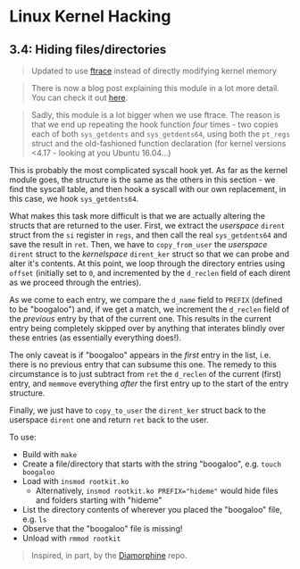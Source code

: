 # Linux Kernel Hacking

## 3.4: Hiding files/directories

> Updated to use [ftrace](https://www.kernel.org/doc/html/latest/trace/ftrace.html) instead of directly modifying kernel memory

> There is now a blog post explaining this module in a lot more detail. You can check it out [here](https://xcellerator.github.io/posts/linux_rootkits_06/).

> Sadly, this module is a lot bigger when we use ftrace. The reason is that we end up repeating the hook function *four* times - two copies each of both `sys_getdents` and `sys_getdents64`, using both the `pt_regs` struct and the old-fashioned function declaration (for kernel versions <4.17 - looking at you Ubuntu 16.04...)

This is probably the most complicated syscall hook yet. As far as the kernel module goes, the structure is the same as the others in this section - we find the syscall table, and then hook a syscall with our own replacement, in this case, we hook `sys_getdents64`.

What makes this task more difficult is that we are actually altering the structs that are returned to the user. First, we extract the *userspace* `dirent` struct from the `si` register in `regs`, and then call the real `sys_getdents64` and save the result in `ret`. Then, we have to `copy_from_user` the *userspace* `dirent` struct to the *kernelspace* `dirent_ker` struct so that we can probe and alter it's contents. At this point, we loop through the directory entries using `offset` (initially set to `0`, and incremented by the `d_reclen` field of each dirent as we proceed through the entries).

As we come to each entry, we compare the `d_name` field to `PREFIX` (defined to be "boogaloo") and, if we get a match, we increment the `d_reclen` field of the *previous* entry by that of the current one. This results in the current entry being completely skipped over by anything that interates blindly over these entries (as essentially everything does!).

The only caveat is if "boogaloo" appears in the *first* entry in the list, i.e. there is no previous entry that can subsume this one. The remedy to this circumstance is to just subtract from `ret` the `d_reclen` of the current (first) entry, and `memmove` everything *after* the first entry up to the start of the entry structure.

Finally, we just have to `copy_to_user` the `dirent_ker` struct back to the userspace `dirent` one and return `ret` back to the user.

To use:
* Build with `make`
* Create a file/directory that starts with the string "boogaloo", e.g. `touch boogaloo`
* Load with `insmod rootkit.ko`
  * Alternatively, `insmod rootkit.ko PREFIX="hideme"` would hide files and folders starting with "hideme"
* List the directory contents of wherever you placed the "boogaloo" file, e.g. `ls`
* Observe that the "boogaloo" file is missing!
* Unload with `rmmod rootkit`

> Inspired, in part, by the [Diamorphine](https://github.com/m0nad/Diamorphine) repo.
